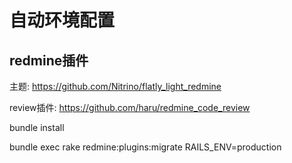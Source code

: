 # 自动环境配置

## redmine插件

主题: https://github.com/Nitrino/flatly_light_redmine

review插件: https://github.com/haru/redmine_code_review

bundle install

bundle exec rake redmine:plugins:migrate RAILS_ENV=production
